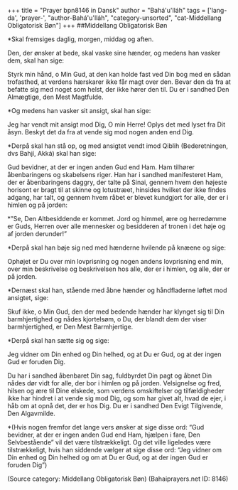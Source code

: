 +++
title = "Prayer bpn8146 in Dansk"
author = "Bahá'u'lláh"
tags = ['lang-da', 'prayer-', "author-Bahá'u'lláh", "category-unsorted", "cat-Middellang Obligatorisk Bøn"]
+++
##Middellang Obligatorisk Bøn 

*Skal fremsiges daglig, morgen, middag og aften.

Den, der ønsker at bede, skal vaske sine hænder, og medens han vasker dem, skal han sige:

Styrk min hånd, o Min Gud, at den kan holde fast ved Din bog med en sådan trofasthed, at verdens hærskarer ikke får magt over den. Bevar den da fra at befatte sig med noget som helst, der ikke hører den til. Du er i sandhed Den Almægtige, den Mest Magtfulde.

*Og medens han vasker sit ansigt, skal han sige:

Jeg har vendt mit ansigt mod Dig, O min Herre! Oplys det med lyset fra Dit åsyn. Beskyt det da fra at vende sig mod nogen anden end Dig.

*Derpå skal han stå op, og med ansigtet vendt imod Qiblih (Bederetningen, dvs Bahjí, Akká) skal han sige:

Gud bevidner, at der er ingen anden Gud end Ham. Ham tilhører åbenbaringens og skabelsens riger. Han har i sandhed manifesteret Ham, der er åbenbaringens daggry, der talte på Sinai, gennem hvem den højeste horisont er bragt til at skinne og lotustræet, hinsides hvilket der ikke findes adgang, har talt, og gennem hvem råbet er blevet kundgjort for alle, der er i himlen og på jorden:

*”Se, Den Altbesiddende er kommet. Jord og himmel, ære og herredømme er Guds, Herren over alle mennesker og besidderen af tronen i det høje og af jorden derunder!”

*Derpå skal han bøje sig ned med hænderne hvilende på knæene og sige:

Ophøjet er Du over min lovprisning og nogen andens lovprisning end min, over min beskrivelse og beskrivelsen hos alle, der er i himlen, og alle, der er på jorden.

*Dernæst skal han, stående med åbne hænder og håndfladerne løftet mod ansigtet, sige:

Skuf ikke, o Min Gud, den der med bedende hænder har klynget sig til Din barmhjertighed og nådes kjortelsøm, o Du, der blandt dem der viser barmhjertighed, er Den Mest Barmhjertige.

*Derpå skal han sætte sig og sige:

Jeg vidner om Din enhed og Din helhed, og at Du er Gud, og at der ingen Gud er foruden Dig.

Du har i sandhed åbenbaret Din sag, fuldbyrdet Din pagt og åbnet Din nådes dør vidt for alle, der bor i himlen og på jorden. Velsignelse og fred, hilsen og ære til Dine elskede, som verdens omskiftelser og tilfældigheder ikke har hindret i at vende sig mod Dig, og som har givet alt, hvad de ejer, i håb om at opnå det, der er hos Dig. Du er i sandhed Den Evigt Tilgivende, Den Algavmilde.

*(Hvis nogen fremfor det lange vers ønsker at sige disse ord: “Gud bevidner, at der er ingen anden Gud end Ham, hjælpen i fare, Den Selvbestående” vil det være tilstrækkeligt. Og det ville ligeledes være tilstrækkeligt, hvis han siddende vælger at sige disse ord: “Jeg vidner om Din enhed og Din helhed og om at Du er Gud, og at der ingen Gud er foruden Dig”)

(Source category: Middellang Obligatorisk Bøn)
(Bahaiprayers.net ID: 8146)

